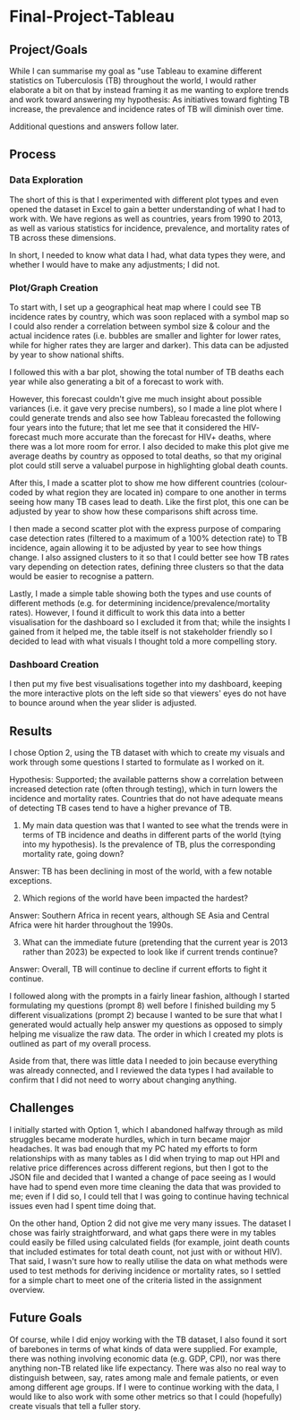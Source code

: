 # Final-Project-Tableau

## Project/Goals
While I can summarise my goal as "use Tableau to examine different statistics on Tuberculosis (TB) throughout the world, I would rather elaborate a bit on that by instead framing it as me wanting to explore trends and work toward answering my hypothesis: As initiatives toward fighting TB increase, the prevalence and incidence rates of TB will diminish over time. 

Additional questions and answers follow later.

## Process
### Data Exploration
The short of this is that I experimented with different plot types and even opened the dataset in Excel to gain a better understanding of what I had to work with. We have regions as well as countries, years from 1990 to 2013, as well as various statistics for incidence, prevalence, and mortality rates of TB across these dimensions.

In short, I needed to know what data I had, what data types they were, and whether I would have to make any adjustments; I did not.

### Plot/Graph Creation
To start with, I set up a geographical heat map where I could see TB incidence rates by country, which was soon replaced with a symbol map so I could also render a correlation between symbol size & colour and the actual incidence rates (i.e. bubbles are smaller and lighter for lower rates, while for higher rates they are larger and darker). This data can be adjusted by year to show national shifts.

I followed this with a bar plot, showing the total number of TB deaths each year while also generating a bit of a forecast to work with. 

However, this forecast couldn't give me much insight about possible variances (i.e. it gave very precise numbers), so I made a line plot where I could generate trends and also see how Tableau forecasted the following four years into the future; that let me see that it considered the HIV- forecast much more accurate than the forecast for HIV+ deaths, where there was a lot more room for error. I also decided to make this plot give me average deaths by country as opposed to total deaths, so that my original plot could still serve a valuabel purpose in highlighting global death counts.

After this, I made a scatter plot to show me how different countries (colour-coded by what region they are located in) compare to one another in terms seeing how many TB cases lead to death. Like the first plot, this one can be adjusted by year to show how these comparisons shift across time.

I then made a second scatter plot with the express purpose of comparing case detection rates (filtered to a maximum of a 100% detection rate) to TB incidence, again allowing it to be adjusted by year to see how things change. I also assigned clusters to it so that I could better see how TB rates vary depending on detection rates, defining three clusters so that the data would be easier to recognise a pattern. 

Lastly, I made a simple table showing both the types and use counts of different methods (e.g. for determining incidence/prevalence/mortality rates). However, I found it difficult to work this data into a better visualisation for the dashboard so I excluded it from that; while the insights I gained from it helped me, the table itself is not stakeholder friendly so I decided to lead with what visuals I thought told a more compelling story.

### Dashboard Creation
I then put my five best visualisations together into my dashboard, keeping the more interactive plots on the left side so that viewers' eyes do not have to bounce around when the year slider is adjusted. 


## Results
I chose Option 2, using the TB dataset with which to create my visuals and work through some questions I started to formulate as I worked on it.

Hypothesis: Supported; the available patterns show a correlation between increased detection rate (often through testing), which in turn lowers the incidence and mortality rates. Countries that do not have adequate means of detecting TB cases tend to have a higher prevance of TB. 

1. My main data question was that I wanted to see what the trends were in terms of TB incidence and deaths in different parts of the world (tying into my hypothesis). Is the prevalence of TB, plus the corresponding mortality rate, going down?

Answer: TB has been declining in most of the world, with a few notable exceptions.

2. Which regions of the world have been impacted the hardest?

Answer: Southern Africa in recent years, although SE Asia and Central Africa were hit harder throughout the 1990s. 

3. What can the immediate future (pretending that the current year is 2013 rather than 2023) be expected to look like if current trends continue?

Answer: Overall, TB will continue to decline if current efforts to fight it continue.

I followed along with the prompts in a fairly linear fashion, although I started formulating my questions (prompt 8) well before I finished building my 5 different visualizations (prompt 2) because I wanted to be sure that what I generated would actually help answer my questions as opposed to simply helping me visualize the raw data. The order in which I created my plots is outlined as part of my overall process.

Aside from that, there was little data I needed to join because everything was already connected, and I reviewed the data types I had available to confirm that I did not need to worry about changing anything.


## Challenges 
I initially started with Option 1, which I abandoned halfway through as mild struggles became moderate hurdles, which in turn became major headaches. It was bad enough that my PC hated my efforts to form relationships with as many tables as I did when trying to map out HPI and relative price differences across different regions, but then I got to the JSON file and decided that I wanted a change of pace seeing as I would have had to spend even more time cleaning the data that was provided to me; even if I did so, I could tell that I was going to continue having technical issues even had I spent time doing that.

On the other hand, Option 2 did not give me very many issues. The dataset I chose was fairly straightforward, and what gaps there were in my tables could easily be filled using calculated fields (for example, joint death counts that included estimates for total death count, not just with or without HIV). That said, I wasn't sure how to really utilise the data on what methods were used to test methods for deriving incidence or mortality rates, so I settled for a simple chart to meet one of the criteria listed in the assignment overview.

## Future Goals
Of course, while I did enjoy working with the TB dataset, I also found it sort of barebones in terms of what kinds of data were supplied. For example, there was nothing involving economic data (e.g. GDP, CPI), nor was there anything non-TB related like life expectancy. There was also no real way to distinguish between, say, rates among male and female patients, or even among different age groups. If I were to continue working with the data, I would like to also work with some other metrics so that I could (hopefully) create visuals that tell a fuller story.
